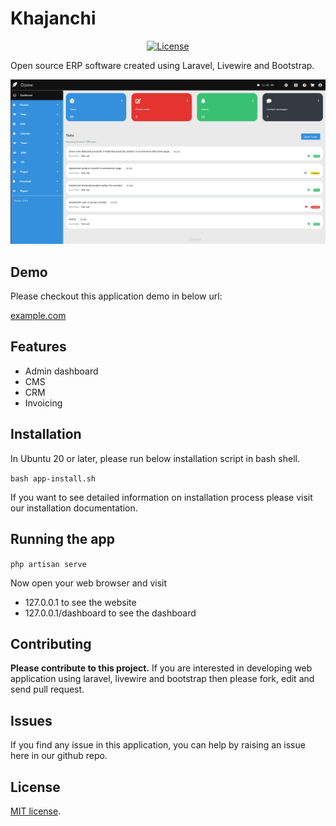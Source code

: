 # Khajanchi

<p align="center">
<a href="https://packagist.org/packages/laravel/framework"><img src="https://poser.pugx.org/laravel/framework/license.svg" alt="License"></a>
</p>

Open source ERP software created using Laravel, Livewire and Bootstrap.

![screenshot](dashboard-screenshot-1.png)

## Demo

Please checkout this application demo in below url:

[example.com](https://example.com)

## Features

- Admin dashboard
- CMS
- CRM
- Invoicing

## Installation

In Ubuntu 20 or later, please run below installation script in bash shell.

`bash app-install.sh`

If you want to see detailed information on installation process please
visit our installation documentation.

## Running the app

`php artisan serve`

Now open your web browser and visit 
- 127.0.0.1 to see the website
- 127.0.0.1/dashboard to see the dashboard

## Contributing

__Please contribute to this project.__ If you are interested in developing
web application using laravel, livewire and bootstrap then please fork, edit and
send pull request.

## Issues

If you find any issue in this application, you can help by raising an issue
here in our github repo.

## License

[MIT license](https://opensource.org/licenses/MIT).
